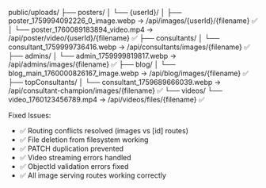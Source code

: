 public/uploads/
├── posters/
│   └── {userId}/
│       ├── poster_1759994092226_0_image.webp     → /api/images/{userId}/{filename} ✅
│       └── poster_1760089183894_video.mp4        → /api/poster/video/{userId}/{filename} ✅
├── consultants/
│   └── consultant_1759999736416.webp             → /api/consultants/images/{filename} ✅
├── admins/
│   └── admin_1759999819817.webp                  → /api/admins/images/{filename} ✅
├── blog/
│   └── blog_main_1760000826167_image.webp        → /api/blog/images/{filename} ✅
├── topConsultants/
│   └── consultant_1759689666039.webp             → /api/consultant-champion/images/{filename} ✅
└── videos/
    └── video_1760123456789.mp4                   → /api/videos/files/{filename} ✅

Fixed Issues:
- ✅ Routing conflicts resolved (images vs [id] routes)
- ✅ File deletion from filesystem working
- ✅ PATCH duplication prevented
- ✅ Video streaming errors handled
- ✅ ObjectId validation errors fixed
- ✅ All image serving routes working correctly
